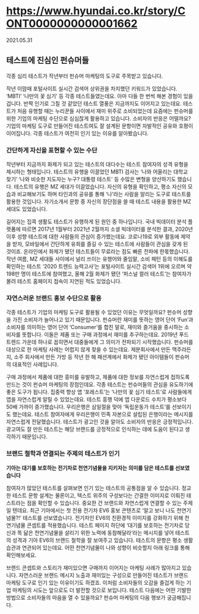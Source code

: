 # https://www.hyundai.co.kr/story/CONT0000000000001662

2021.05.31

## 테스트에 진심인 펀슈머들

각종 심리 테스트가 작년부터 펀슈머 마케팅의 도구로 주목받고 있습니다.

작년 이맘때 포털사이트 실시간 검색어 상위권을 차지했던 키워드가 있었습니다. ‘MBTI’ ‘나만의 꽃 심기’ 등 각종 테스트들였는데요. 아마 다들 한 번씩 해본 경험이 있을 겁니다. 반짝 인기로 그칠 것 같았던 테스트 열풍은 지금까지도 이어지고 있는데요. 테스트가 처음 유행할 때는 누리꾼들 사이에서 재미 위주로 소비되었는데 요즘에는 펀슈머를 위한 기업의 마케팅 수단으로 심심찮게 활용하고 있습니다. 소비자의 반응은 어떨까요? 기업의 마케팅 도구로 만들어진 테스트여도 잘 설계된 문항이면 자발적인 공유와 호평이 이어집니다. 각종 테스트가 여전히 인기 있는 이유를 알아봤습니다.

### 간단하게 자신을 표현할 수 있는 수단

작년부터 지금까지 화제가 되고 있는 테스트의 대다수는 테스트 참여자의 성격 유형을 제시하는 형태입니다. 테스트의 유행을 이끌었던 MBTI 검사는 ‘나와 어울리는 대학교 찾기’ ‘나와 비슷한 지도자는 누구? 대통령 테스트’ 등 수많은 변형을 양산하기도 했습니다. 테스트의 유행은 MZ 세대가 이끌었습니다. 자신의 유형을 확인하고, 평소 자신의 모습과 비교해보기도 하며 타인과의 공유를 통해 ‘나’라는 사람을 알리는 도구로 테스트를 활용한 것입니다. 자기소개서 문항 중 자신의 장단점을 쓸 때 테스트 내용을 활용한 MZ 세대도 있었습니다.

길어지는 집콕 생활도 테스트가 유행하게 된 원인 중 하나입니다. 국내 빅데이터 분석 플랫폼에 따르면 2017년 1월부터 2021년 2월까지 소셜 빅데이터를 분석한 결과, 2020년 이후 성향 테스트에 대한 사람들의 관심이 증가했는데요. 코로나19로 외부 활동에 제약을 받자, 모바일에서 간단하게 유희를 즐길 수 있는 테스트에 사람들이 관심을 갖게 된 것이죠. 온라인에서 화제가 됐던 테스트들이 무료라는 점도 빠른 전파에 한몫했습니다. 작년 여름, MZ 세대들 사이에서 널리 쓰이는 유행어와 줄임말, 소비 패턴 등의 이해도를 확인하는 테스트 ‘2020 트렌드 능력고사’는 포털사이트 실시간 검색어 1위에 오르며 약 198만 명이 테스트에 참여했고, 올해 2월 화제가 됐던 ‘퍼스널 컬러 테스트’는 참여자가 몰려 테스트 홈페이지 접속이 지연된 적도 있었습니다.

### 자연스러운 브랜드 홍보 수단으로 활용


각종 테스트가 기업의 마케팅 도구로 활용될 수 있었던 이유는 무엇일까요? 펀슈머 성향을 가진 소비자가 늘어나고 있기 때문입니다. 펀슈머란 재미를 뜻하는 영어 단어 ‘Fun’과 소비자를 의미하는 영어 단어 ‘Consumer’를 합친 말로, 재미와 즐거움을 중시하는 소비자를 뜻합니다. 이들은 제품 또는 구매 과정에서 재미를 추구하는데요. 2019년 푸드 트렌드 가운데 하나로 꼽히면서 대중들에게 그 의미가 전파되기 시작했습니다. 펀슈머를 대상으로 한 마케팅 사례는 어렵지 않게 찾을 수 있는데요. 제분회사에서 만든 맥주라든지, 소주 회사에서 만든 가방 등 작년 한 해 패션계에서 화제가 됐던 아이템들이 펀슈머의 대표적인 사례입니다.

구매 과정에서 제품에 대한 흥미를 유발하고, 제품에 대한 정보를 자연스럽게 접하도록 만드는 것이 펀슈머 마케팅의 장점인데요. 각종 테스트는 펀슈머들의 관심을 유도하기에 좋은 도구가 됩니다. 집중력 향상 앱 ‘포레스트’는 ‘나만의 꽃 심기 테스트’로 사람들에게 앱을 자연스럽게 알릴 수 있었는데요. 테스트 흥행 덕에 앱 다운로드 수치가 평소보다 50배 가까이 증가했습니다. 우리은행은 삼일절을 맞아 ‘독립운동가 테스트’를 선보이기도 했는데요. 테스트 참여자에게 우리은행이 민족 자본으로 설립된 은행이라는 메시지를 자연스럽게 전달했습니다. 테스트가 광고인 것을 알아도 소비자의 반응은 긍정적입니다. 광고여도 잘 만든 테스트는 해당 브랜드를 긍정적으로 인식하는 데에 도움이 된다고 생각하기 때문입니다.

### 브랜드 철학과 연결되는 주제의 테스트가 인기

**기아는 대기를 보호하는 전기차로 천연기념물을 지키자는 의미를 담은 테스트를 선보였습니다**

참여자가 많았던 테스트를 살펴보면 인기 있는 테스트의 공통점을 알 수 있습니다. 정교한 테스트 문항 설계는 물론이고, 텍스트 위주의 구성보다는 간결한 이미지로 이뤄진 테스트라는 점을 확인할 수 있습니다. 중요한 건 브랜드와 자연스럽게 연결할 수 있는 주제일 텐데요. 최근 기아에서는 첫 전용 전기차 EV6 홍보 콘텐츠로 ‘알고 보니 나도 천연기념물?!’ 테스트를 선보였습니다. 전기차인 EV6의 친환경적 이미지를 강화하기 위해 천연기념물 콘셉트를 적용했습니다. 테스트 페이지 하단에 ‘대기를 보호하는 전기차로 당신과 똑 닮은 천연기념물을 살리기 위한 노력에 동참해달라’라는 메시지를 넣어 테스트의 성격과 기아 EV6의 브랜드 철학을 잘 보여주고 있습니다. 테스트의 문항은 평소 생활 습관과 연관되어 있는데요. 어떤 천연기념물이 나와 성향이 비슷할지 아래 링크를 통해 확인해보세요.

브랜드 콘셉트와 스토리가 재미있으면 구매까지 이어지는 마케팅 사례가 많아지고 있습니다. 자연스러운 브랜드 메시지 노출과 재미있는 구성으로 만들어진 테스트가 브랜드 마케팅 도구로 인기 있는 이유이기도 하겠죠. 이처럼 소비자들의 오감을 즐겁게 하는 기업 마케팅의 시도는 앞으로도 더 발전할 것으로 보입니다. 테스트 다음에는 어떤 기발한 방법으로 소비자들의 마음을 열 수 있을까요? 펀슈머 마케팅의 다음 행보가 궁금해집니다.